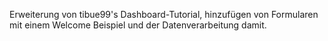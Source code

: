 Erweiterung von tibue99's Dashboard-Tutorial, hinzufügen von Formularen mit einem Welcome Beispiel und der Datenverarbeitung damit.
